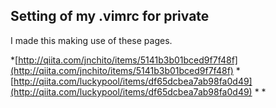 ## Setting of my .vimrc for private

I made this making use of these pages.

*[http://qiita.com/jnchito/items/5141b3b01bced9f7f48f](http://qiita.com/jnchito/items/5141b3b01bced9f7f48f)
*[http://qiita.com/luckypool/items/df65dcbea7ab98fa0d49](http://qiita.com/luckypool/items/df65dcbea7ab98fa0d49)
*
*
